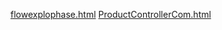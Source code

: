 [flowexplophase.html](https://gitlab.com/solidus/hefei/uploads/12b9ec483d81a248185c932d0e9261cc/flowexplophase.html)
[ProductControllerCom.html](https://gitlab.com/solidus/hefei/uploads/ec08c46d9b0d0914466c443a2ce464a6/ProductControllerCom.html)
